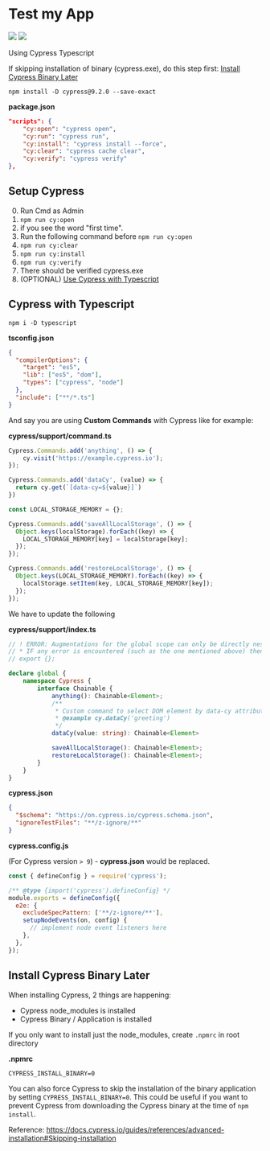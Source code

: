 # Test my App

<p>
  <img src="https://img.shields.io/badge/-cypress-lightblue"/>
  <img src="https://img.shields.io/badge/-typescript-blue"/>
</p>

Using Cypress Typescript

If skipping installation of binary (cypress.exe), do this step first: [Install Cypress Binary Later](#install-cypress-binary-later)

```
npm install -D cypress@9.2.0 --save-exact
```

**package.json**

```json
"scripts": {
    "cy:open": "cypress open",
    "cy:run": "cypress run",
    "cy:install": "cypress install --force",
    "cy:clear": "cypress cache clear",
    "cy:verify": "cypress verify"
},
```

## Setup Cypress

0. Run Cmd as Admin
1. `npm run cy:open`
2. if you see the word "first time".
3. Run the following command before `npm run cy:open`
4. `npm run cy:clear`
5. `npm run cy:install`
6. `npm run cy:verify`
7. There should be verified cypress.exe
8. (OPTIONAL) [Use Cypress with Typescript](#cypress-with-typescript)

## Cypress with Typescript

```
npm i -D typescript
```

**tsconfig.json**

```json
{
  "compilerOptions": {
    "target": "es5",
    "lib": ["es5", "dom"],
    "types": ["cypress", "node"]
  },
  "include": ["**/*.ts"]
}
```

And say you are using **Custom Commands** with Cypress like for example:

**cypress/support/command.ts**

```ts
Cypress.Commands.add('anything', () => {
    cy.visit('https://example.cypress.io');
});

Cypress.Commands.add('dataCy', (value) => {
  return cy.get(`[data-cy=${value}]`)
})

const LOCAL_STORAGE_MEMORY = {};

Cypress.Commands.add('saveAllLocalStorage', () => {
  Object.keys(localStorage).forEach((key) => {
    LOCAL_STORAGE_MEMORY[key] = localStorage[key];
  });
});

Cypress.Commands.add('restoreLocalStorage', () => {
  Object.keys(LOCAL_STORAGE_MEMORY).forEach((key) => {
    localStorage.setItem(key, LOCAL_STORAGE_MEMORY[key]);
  });
});
```

We have to update the following

**cypress/support/index.ts**

```ts
// ! ERROR: Augmentations for the global scope can only be directly nested in external modules or ambient module declarations.ts(2669)
// * IF any error is encountered (such as the one mentioned above) then include this code below:
// export {};

declare global {
    namespace Cypress {
        interface Chainable {
            anything(): Chainable<Element>;
            /**
             * Custom command to select DOM element by data-cy attribute.
             * @example cy.dataCy('greeting')
             */
            dataCy(value: string): Chainable<Element>

            saveAllLocalStorage(): Chainable<Element>;
            restoreLocalStorage(): Chainable<Element>;
        }
    }
}
```

**cypress.json**

```json
{
  "$schema": "https://on.cypress.io/cypress.schema.json",
  "ignoreTestFiles": "**/z-ignore/**"
}
```

**cypress.config.js**

(For Cypress version `> 9`) - **cypress.json** would be replaced.

```js
const { defineConfig } = require('cypress');

/** @type {import('cypress').defineConfig} */
module.exports = defineConfig({
  e2e: {
    excludeSpecPattern: ['**/z-ignore/**'],
    setupNodeEvents(on, config) {
      // implement node event listeners here
    },
  },
});
```

## Install Cypress Binary Later

When installing Cypress, 2 things are happening:

- Cypress node_modules is installed
- Cypress Binary / Application is installed

If you only want to install just the node_modules, create `.npmrc` in root directory

**.npmrc**

```
CYPRESS_INSTALL_BINARY=0
```

You can also force Cypress to skip the installation of the binary application by setting `CYPRESS_INSTALL_BINARY=0`. This could be useful if you want to prevent Cypress from downloading the Cypress binary at the time of `npm install`.

Reference: https://docs.cypress.io/guides/references/advanced-installation#Skipping-installation
